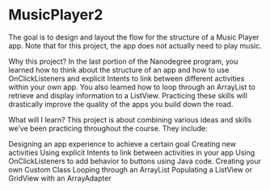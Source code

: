 # MusicPlayer2

The goal is to design and layout the flow for the structure of a Music Player app.
Note that for this project, the app does not actually need to play music.

Why this project?
In the last portion of the Nanodegree program, you learned how to think about the structure of an app and how to use OnClickListeners and explicit Intents to link between different activities within your own app. You also learned how to loop through an ArrayList to retrieve and display information to a ListView. Practicing these skills will drastically improve the quality of the apps you build down the road.

What will I learn?
This project is about combining various ideas and skills we’ve been practicing throughout the course. They include:

Designing an app experience to achieve a certain goal
Creating new activities
Using explicit Intents to link between activities in your app
Using OnClickListeners to add behavior to buttons using Java code.
Creating your own Custom Class
Looping through an ArrayList
Populating a ListView or GridView with an ArrayAdapter
